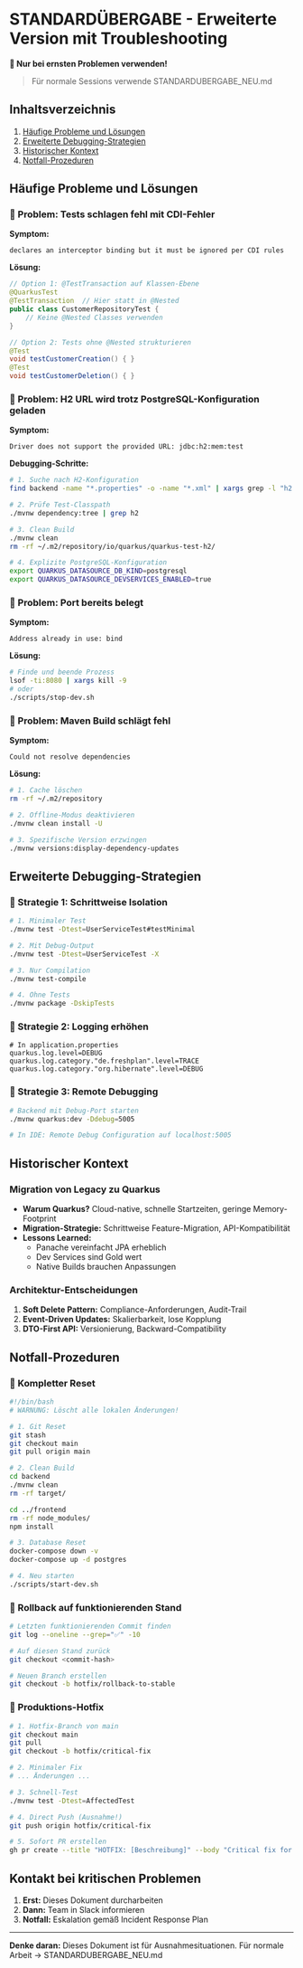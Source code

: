 # STANDARDÜBERGABE - Erweiterte Version mit Troubleshooting

**🔧 Nur bei ernsten Problemen verwenden!**

> Für normale Sessions verwende STANDARDUBERGABE_NEU.md

## Inhaltsverzeichnis
1. [Häufige Probleme und Lösungen](#häufige-probleme-und-lösungen)
2. [Erweiterte Debugging-Strategien](#erweiterte-debugging-strategien)
3. [Historischer Kontext](#historischer-kontext)
4. [Notfall-Prozeduren](#notfall-prozeduren)

## Häufige Probleme und Lösungen

### 🔴 Problem: Tests schlagen fehl mit CDI-Fehler
**Symptom:**
```
declares an interceptor binding but it must be ignored per CDI rules
```

**Lösung:**
```java
// Option 1: @TestTransaction auf Klassen-Ebene
@QuarkusTest
@TestTransaction  // Hier statt in @Nested
public class CustomerRepositoryTest {
    // Keine @Nested Classes verwenden
}

// Option 2: Tests ohne @Nested strukturieren
@Test
void testCustomerCreation() { }
@Test
void testCustomerDeletion() { }
```

### 🔴 Problem: H2 URL wird trotz PostgreSQL-Konfiguration geladen
**Symptom:**
```
Driver does not support the provided URL: jdbc:h2:mem:test
```

**Debugging-Schritte:**
```bash
# 1. Suche nach H2-Konfiguration
find backend -name "*.properties" -o -name "*.xml" | xargs grep -l "h2:mem"

# 2. Prüfe Test-Classpath
./mvnw dependency:tree | grep h2

# 3. Clean Build
./mvnw clean
rm -rf ~/.m2/repository/io/quarkus/quarkus-test-h2/

# 4. Explizite PostgreSQL-Konfiguration
export QUARKUS_DATASOURCE_DB_KIND=postgresql
export QUARKUS_DATASOURCE_DEVSERVICES_ENABLED=true
```

### 🔴 Problem: Port bereits belegt
**Symptom:**
```
Address already in use: bind
```

**Lösung:**
```bash
# Finde und beende Prozess
lsof -ti:8080 | xargs kill -9
# oder
./scripts/stop-dev.sh
```

### 🔴 Problem: Maven Build schlägt fehl
**Symptom:**
```
Could not resolve dependencies
```

**Lösung:**
```bash
# 1. Cache löschen
rm -rf ~/.m2/repository

# 2. Offline-Modus deaktivieren
./mvnw clean install -U

# 3. Spezifische Version erzwingen
./mvnw versions:display-dependency-updates
```

## Erweiterte Debugging-Strategien

### 🐛 Strategie 1: Schrittweise Isolation
```bash
# 1. Minimaler Test
./mvnw test -Dtest=UserServiceTest#testMinimal

# 2. Mit Debug-Output
./mvnw test -Dtest=UserServiceTest -X

# 3. Nur Compilation
./mvnw test-compile

# 4. Ohne Tests
./mvnw package -DskipTests
```

### 🐛 Strategie 2: Logging erhöhen
```properties
# In application.properties
quarkus.log.level=DEBUG
quarkus.log.category."de.freshplan".level=TRACE
quarkus.log.category."org.hibernate".level=DEBUG
```

### 🐛 Strategie 3: Remote Debugging
```bash
# Backend mit Debug-Port starten
./mvnw quarkus:dev -Ddebug=5005

# In IDE: Remote Debug Configuration auf localhost:5005
```

## Historischer Kontext

### Migration von Legacy zu Quarkus
- **Warum Quarkus?** Cloud-native, schnelle Startzeiten, geringe Memory-Footprint
- **Migration-Strategie:** Schrittweise Feature-Migration, API-Kompatibilität
- **Lessons Learned:** 
  - Panache vereinfacht JPA erheblich
  - Dev Services sind Gold wert
  - Native Builds brauchen Anpassungen

### Architektur-Entscheidungen
1. **Soft Delete Pattern:** Compliance-Anforderungen, Audit-Trail
2. **Event-Driven Updates:** Skalierbarkeit, lose Kopplung
3. **DTO-First API:** Versionierung, Backward-Compatibility

## Notfall-Prozeduren

### 🚨 Kompletter Reset
```bash
#!/bin/bash
# WARNUNG: Löscht alle lokalen Änderungen!

# 1. Git Reset
git stash
git checkout main
git pull origin main

# 2. Clean Build
cd backend
./mvnw clean
rm -rf target/

cd ../frontend
rm -rf node_modules/
npm install

# 3. Database Reset
docker-compose down -v
docker-compose up -d postgres

# 4. Neu starten
./scripts/start-dev.sh
```

### 🚨 Rollback auf funktionierenden Stand
```bash
# Letzten funktionierenden Commit finden
git log --oneline --grep="✅" -10

# Auf diesen Stand zurück
git checkout <commit-hash>

# Neuen Branch erstellen
git checkout -b hotfix/rollback-to-stable
```

### 🚨 Produktions-Hotfix
```bash
# 1. Hotfix-Branch von main
git checkout main
git pull
git checkout -b hotfix/critical-fix

# 2. Minimaler Fix
# ... Änderungen ...

# 3. Schnell-Test
./mvnw test -Dtest=AffectedTest

# 4. Direct Push (Ausnahme!)
git push origin hotfix/critical-fix

# 5. Sofort PR erstellen
gh pr create --title "HOTFIX: [Beschreibung]" --body "Critical fix for..."
```

## Kontakt bei kritischen Problemen

1. **Erst:** Dieses Dokument durcharbeiten
2. **Dann:** Team in Slack informieren
3. **Notfall:** Eskalation gemäß Incident Response Plan

---

**Denke daran:** Dieses Dokument ist für Ausnahmesituationen. 
Für normale Arbeit → STANDARDUBERGABE_NEU.md